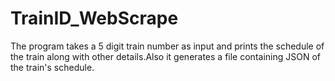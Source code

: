 # TrainID_WebScrape
The program takes a 5 digit train number as input and prints the schedule of the train along with other details.Also it generates a file containing JSON of the train's schedule.
